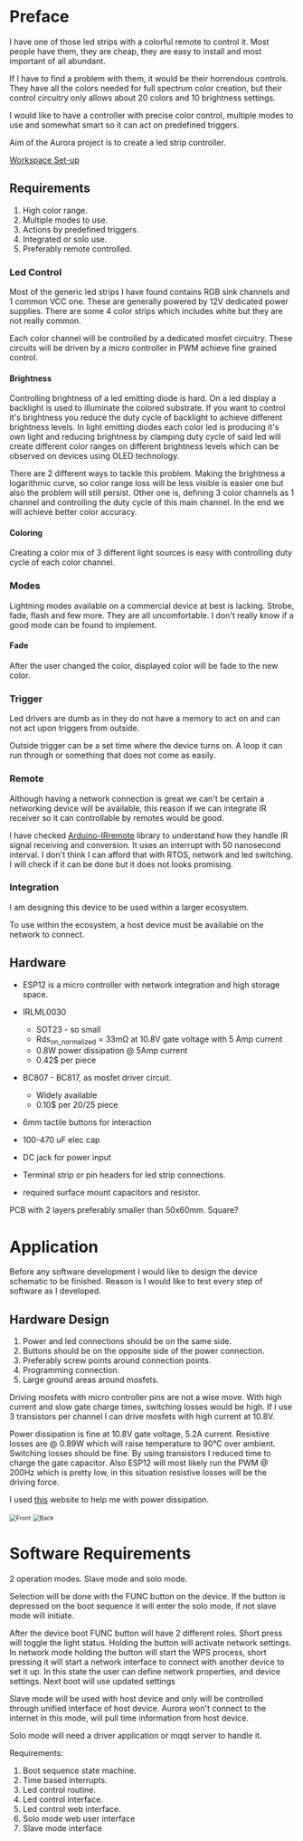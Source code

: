 # Preface

I have one of those led strips with a colorful remote to control it. Most people have them, they are cheap, they are easy to install and most important of all abundant.

If I have to find a problem with them, it would be their horrendous controls. They have all the colors needed for full spectrum color creation, but their control circuitry only allows about 20 colors and 10 brightness settings.

I would like to have a controller with precise color control,  multiple modes to use and somewhat smart so it can act on predefined triggers.

Aim of the Aurora project is to create a led strip controller.

[Workspace Set-up](workspace.md)

## Requirements

1. High color range.
2. Multiple modes to use.
3. Actions by predefined triggers.
4. Integrated or solo use.
5. Preferably remote controlled.

### Led Control

Most of the generic led strips I have found contains RGB sink channels and 1 common VCC one. These are generally powered by 12V dedicated power supplies. There are some 4 color strips which includes white but they are not really common.

Each color channel will be controlled by a dedicated mosfet circuitry. These circuits will be driven by a micro controller in PWM achieve fine grained control.

#### Brightness

Controlling brightness of a led emitting diode is hard. On a led display a backlight is used to illuminate the colored substrate. If you want to control it's brightness you reduce the duty cycle of backlight to achieve different brightness levels. In light emitting diodes each color led is producing it's own light and reducing brightness by clamping duty cycle of  said led will create different color ranges on different brightness levels which can be observed on devices using OLED technology.

There are 2 different ways to tackle this problem. Making the brightness a logarithmic curve, so color range loss will be less visible is easier one but also the problem will still persist. Other one is, defining 3 color channels as 1 channel and controlling the duty cycle of this main channel. In the end we will achieve better color accuracy.

#### Coloring

Creating a color mix of 3 different light sources is easy with controlling duty cycle of each color channel.



### Modes

Lightning modes available on a commercial device at best is lacking. Strobe, fade, flash and few more. They are all uncomfortable. I don't really know if a good mode can be found to implement.

#### Fade

After the user changed the color, displayed color will be fade to the new color.

### Trigger

Led drivers are dumb as in they do not have a memory to act on and can not act upon triggers from outside. 

Outside trigger can be a set time where the device turns on. A loop it can run through or something that does not come as easily.

### Remote 

Although having a network connection is great we can't be certain a networking device will be available, this reason if we can integrate IR receiver so it can controllable by remotes would be good.

I have checked [Arduino-IRremote](https://github.com/z3t0/Arduino-IRremote) library to understand how they handle IR signal receiving and conversion. It uses an interrupt with 50 nanosecond interval. I don't think I can afford that with RTOS, network and led switching. I will check if it can be done but it does not looks promising.

### Integration

I am designing this device to be used within a larger ecosystem. 

To use within the ecosystem, a host device must be available on the network to connect.



## Hardware

- ESP12 is a micro controller with network integration and high storage space. 
- IRLML0030
  - SOT23 - so small
  - Rds<sub>on_normalized</sub> = 33mΩ at 10.8V gate voltage with 5 Amp current
  - 0.8W power dissipation @ 5Amp current
  - 0.42$ per piece
- BC807 - BC817, as mosfet driver circuit.
  - Widely available
  - 0.10$ per 20/25 piece
- 6mm tactile buttons for interaction
- 100-470 uF elec cap
- DC jack for power input

- Terminal strip or pin headers for led strip connections.
- required surface mount capacitors and resistor.

PCB with 2 layers preferably smaller than 50x60mm. Square?



# Application

Before any software development I would like to design the device schematic to be finished. Reason is I would like to test every step of software as I developed.

## Hardware Design

1. Power and led connections should be on the same side.
2. Buttons should be on the opposite side of the power connection.
3. Preferably screw points around connection points.
4. Programming connection.
5. Large ground areas around mosfets.

Driving mosfets with micro controller pins are not a wise move. With high current and slow gate charge times, switching losses would be high. If I use 3 transistors per channel I can drive mosfets with high current at 10.8V.

Power dissipation is fine at 10.8V gate voltage, 5.2A current. Resistive losses are @ 0.89W which will raise temperature to 90°C over ambient. Switching losses should be fine. By using transistors I reduced time to charge the gate capacitor. Also ESP12 will most likely run the PWM @ 200Hz which is pretty low, in this situation resistive losses will be the driving force. 

I used [this](https://www.electronicdesign.com/boards/calculate-dissipation-mosfets-high-power-supplies) website to help me with power dissipation.

<img src="hardware/led_controller_front.png" alt="Front" style="zoom:75%;" />

<img src="hardware/led_controller_back.png" alt="Back" style="zoom:75%;" />

# Software Requirements

2 operation modes. Slave mode and solo mode. 

Selection will be done with the FUNC button on the device. If the button is depressed on the boot sequence it will enter the solo mode, if not slave mode will initiate.

After the device boot FUNC button will have 2 different roles. Short press will toggle the light status. Holding the button will activate network settings. In network mode holding the button will start the WPS process, short pressing it will start a network interface to connect with another device to set it up. In this state the user can define network properties, and device settings. Next boot will use updated settings

Slave mode will be used with host device and only will be controlled through unified interface of host device. Aurora won't connect to the internet in this mode, will pull time information from host device.

Solo mode will need a driver application or mqqt server to handle it.

Requirements:

1. Boot sequence state machine.
2. Time based interrupts.
3. Led control routine.
4. Led control interface.
5. Led control web interface.
6. Solo mode web user interface
7. Slave mode interface